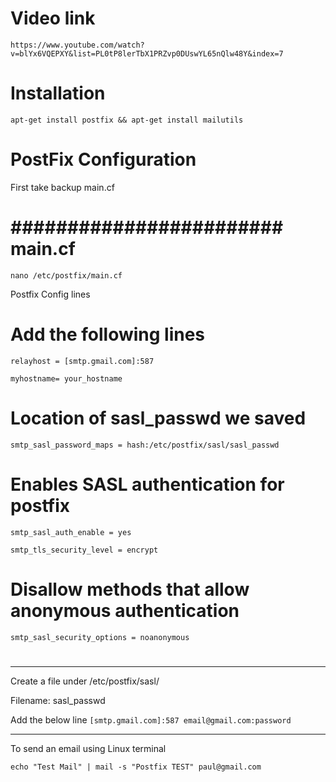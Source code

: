 # Video link
 `https://www.youtube.com/watch?v=blYx6VQEPXY&list=PL0tP8lerTbX1PRZvp0DUswYL65nQlw48Y&index=7`

# Installation 
`apt-get install postfix && apt-get install mailutils`

# PostFix Configuration
First take backup main.cf
# ########################  main.cf #############
`nano /etc/postfix/main.cf`

Postfix Config lines

# Add the following lines

`relayhost = [smtp.gmail.com]:587`

`myhostname= your_hostname`

# Location of sasl_passwd we saved
`smtp_sasl_password_maps = hash:/etc/postfix/sasl/sasl_passwd`

# Enables SASL authentication for postfix
`smtp_sasl_auth_enable = yes`

`smtp_tls_security_level = encrypt`

# Disallow methods that allow anonymous authentication
`smtp_sasl_security_options = noanonymous`

# ##############################################
-------------------------------------------------------------------------------------------

Create a file under /etc/postfix/sasl/

Filename: sasl_passwd

Add the below line
`[smtp.gmail.com]:587 email@gmail.com:password`

------------------------------------------------------------------------------------------

To send an email using Linux terminal

`echo "Test Mail" | mail -s "Postfix TEST" paul@gmail.com`

